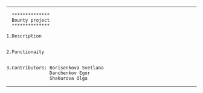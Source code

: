 ****************************
      **************
      Bounty project
      **************
    
    1.Description
    
    
    2.Functionaity
    
    
    3.Contributors: Borisenkova Svetlana
                    Danchenkov Egor
                    Shakurova Olga     
****************************

